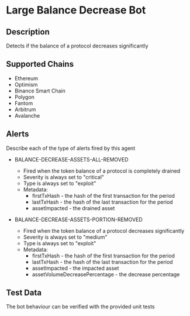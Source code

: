 # Large Balance Decrease Bot

## Description

Detects if the balance of a protocol decreases significantly

## Supported Chains

- Ethereum
- Optimism
- Binance Smart Chain
- Polygon
- Fantom
- Arbitrum
- Avalanche

## Alerts

Describe each of the type of alerts fired by this agent

- BALANCE-DECREASE-ASSETS-ALL-REMOVED
  - Fired when the token balance of a protocol is completely drained
  - Severity is always set to "critical"
  - Type is always set to "exploit"
  - Metadata:
    - firstTxHash - the hash of the first transaction for the period
    - lastTxHash - the hash of the last transaction for the period
    - assetImpacted - the drained asset

- BALANCE-DECREASE-ASSETS-PORTION-REMOVED
  - Fired when the token balance of a protocol decreases significantly
  - Severity is always set to "medium"
  - Type is always set to "exploit"
  - Metadata:
    - firstTxHash - the hash of the first transaction for the period
    - lastTxHash - the hash of the last transaction for the period
    - assetImpacted - the impacted asset
    - assetVolumeDecreasePercentage - the decrease percentage

## Test Data

The bot behaviour can be verified with the provided unit tests